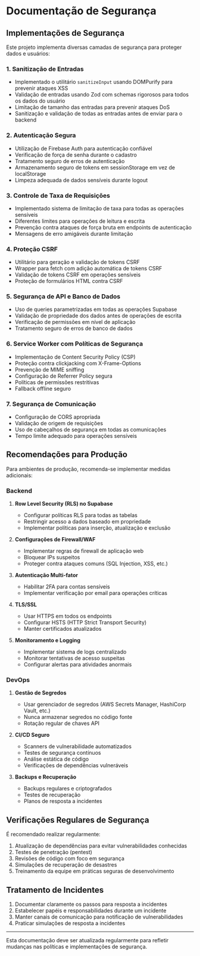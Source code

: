 # Documentação de Segurança

## Implementações de Segurança

Este projeto implementa diversas camadas de segurança para proteger dados e usuários:

### 1. Sanitização de Entradas

- Implementado o utilitário `sanitizeInput` usando DOMPurify para prevenir ataques XSS
- Validação de entradas usando Zod com schemas rigorosos para todos os dados do usuário
- Limitação de tamanho das entradas para prevenir ataques DoS
- Sanitização e validação de todas as entradas antes de enviar para o backend

### 2. Autenticação Segura

- Utilização de Firebase Auth para autenticação confiável
- Verificação de força de senha durante o cadastro
- Tratamento seguro de erros de autenticação
- Armazenamento seguro de tokens em sessionStorage em vez de localStorage
- Limpeza adequada de dados sensíveis durante logout

### 3. Controle de Taxa de Requisições

- Implementado sistema de limitação de taxa para todas as operações sensíveis
- Diferentes limites para operações de leitura e escrita
- Prevenção contra ataques de força bruta em endpoints de autenticação
- Mensagens de erro amigáveis durante limitação

### 4. Proteção CSRF

- Utilitário para geração e validação de tokens CSRF
- Wrapper para fetch com adição automática de tokens CSRF
- Validação de tokens CSRF em operações sensíveis
- Proteção de formulários HTML contra CSRF

### 5. Segurança de API e Banco de Dados

- Uso de queries parametrizadas em todas as operações Supabase
- Validação de propriedade dos dados antes de operações de escrita
- Verificação de permissões em nível de aplicação
- Tratamento seguro de erros de banco de dados

### 6. Service Worker com Políticas de Segurança

- Implementação de Content Security Policy (CSP)
- Proteção contra clickjacking com X-Frame-Options
- Prevenção de MIME sniffing
- Configuração de Referrer Policy segura
- Políticas de permissões restritivas
- Fallback offline seguro

### 7. Segurança de Comunicação

- Configuração de CORS apropriada
- Validação de origem de requisições
- Uso de cabeçalhos de segurança em todas as comunicações
- Tempo limite adequado para operações sensíveis

## Recomendações para Produção

Para ambientes de produção, recomenda-se implementar medidas adicionais:

### Backend

1. **Row Level Security (RLS) no Supabase**
   - Configurar políticas RLS para todas as tabelas
   - Restringir acesso a dados baseado em propriedade
   - Implementar políticas para inserção, atualização e exclusão

2. **Configurações de Firewall/WAF**
   - Implementar regras de firewall de aplicação web
   - Bloquear IPs suspeitos
   - Proteger contra ataques comuns (SQL Injection, XSS, etc.)

3. **Autenticação Multi-fator**
   - Habilitar 2FA para contas sensíveis
   - Implementar verificação por email para operações críticas

4. **TLS/SSL**
   - Usar HTTPS em todos os endpoints
   - Configurar HSTS (HTTP Strict Transport Security)
   - Manter certificados atualizados

5. **Monitoramento e Logging**
   - Implementar sistema de logs centralizado
   - Monitorar tentativas de acesso suspeitas
   - Configurar alertas para atividades anormais

### DevOps

1. **Gestão de Segredos**
   - Usar gerenciador de segredos (AWS Secrets Manager, HashiCorp Vault, etc.)
   - Nunca armazenar segredos no código fonte
   - Rotação regular de chaves API

2. **CI/CD Seguro**
   - Scanners de vulnerabilidade automatizados
   - Testes de segurança contínuos
   - Análise estática de código
   - Verificações de dependências vulneráveis

3. **Backups e Recuperação**
   - Backups regulares e criptografados
   - Testes de recuperação
   - Planos de resposta a incidentes

## Verificações Regulares de Segurança

É recomendado realizar regularmente:

1. Atualização de dependências para evitar vulnerabilidades conhecidas
2. Testes de penetração (pentest)
3. Revisões de código com foco em segurança
4. Simulações de recuperação de desastres
5. Treinamento da equipe em práticas seguras de desenvolvimento

## Tratamento de Incidentes

1. Documentar claramente os passos para resposta a incidentes
2. Estabelecer papéis e responsabilidades durante um incidente
3. Manter canais de comunicação para notificação de vulnerabilidades
4. Praticar simulações de resposta a incidentes

---

Esta documentação deve ser atualizada regularmente para refletir mudanças nas políticas e implementações de segurança. 